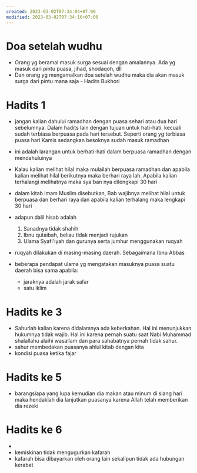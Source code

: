 ```yaml
---
created: 2023-03-02T07:34:04+07:00
modified: 2023-03-02T07:34:16+07:00
---
```


# Doa setelah wudhu

- Orang yg beramal masuk surga sesuai dengan amalannya. Ada yg masuk dari pintu puasa, jihad, shodaqoh, dll
- Dan orang yg mengamalkan doa setelah wudhu maka dia akan masuk surga dari pintu mana saja - Hadits Bukhori


# Hadits 1

- jangan kalian dahului ramadhan dengan puasa sehari atau dua hari sebelumnya. Dalam hadits lain dengan tujuan untuk hati-hati. kecuali sudah terbiasa berpuasa pada hari tersebut. Seperti orang yg terbiasa puasa hari Kamis sedangkan besoknya sudah masuk ramadhan 
- ini adalah larangan untuk berhati-hati dalam berpuasa ramadhan dengan mendahuluinya 

- Kalau kalian melihat hilal maka mulailah berpuasa ramadhan dan apabila kalian melihat hilal berikutnya maka berhari raya lah. Apabila kalian terhalangi melihatnya maka sya'ban nya dilengkapi 30 hari
- dalam kitab imam Muslim disebutkan, Bab wajibnya melihat hilal untuk berpuasa dan berhari raya dan apabila kalian terhalang maka lengkapi 30 hari
- adapun dalil hisab adalah
  1. Sanadnya tidak shahih
  2. Ibnu qutaibah, beliau tidak menjadi rujukan
  3. Ulama Syafi'iyah dan gurunya serta jumhur menggunakan ruqyah
- ruqyah dilakukan di masing-masing daerah. Sebagaimana Ibnu Abbas 
- beberapa pendapat ulama yg mengatakan masuknya puasa suatu daerah bisa sama apabila:
   - jaraknya adalah jarak safar
   - satu iklim

# Hadits ke 3
- Sahurlah kalian karena didalamnya ada keberkahan. Hal ini menunjukkan hukumnya tidak wajib. Hal ini karena pernah suatu saat Nabi Muhammad shalallahu alaihi wasallam dan para sahabatnya pernah tidak sahur.
- sahur membedakan puasanya ahlul kitab dengan kita
- kondisi puasa ketika fajar

# Hadits ke 5

- barangsiapa yang lupa kemudian dia makan atau minum di siang hari maka hendaklah dia lanjutkan puasanya karena Allah telah memberikan dia rezeki
# Hadits ke 6

- 
- kemiskinan tidak mengugurkan kafarah
- kafarah bisa dibayarkan oleh orang lain sekalipun tidak ada hubungan kerabat
